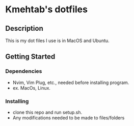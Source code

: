 # Kmehtab's dotfiles

## Description

This is my dot files I use is in MacOS and Ubuntu.


## Getting Started

### Dependencies

* Nvim, Vim Plug, etc., needed before installing program.
* ex. MacOs, Linux.

### Installing

* clone this repo and run setup.sh.
* Any modifications needed to be made to files/folders

